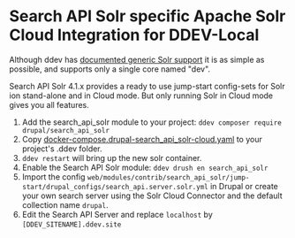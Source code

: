 # Search API Solr specific Apache Solr Cloud Integration for DDEV-Local

Although ddev has [documented generic Solr support](https://ddev.readthedocs.io/en/stable/users/extend/additional-services/#apache-solr) it is as simple as possible, and supports only a single core named "dev".

Search API Solr 4.1.x provides a ready to use jump-start config-sets for Solr ion stand-alone and in Cloud mode.
But only running Solr in Cloud mode gives you all features. 

1. Add the search_api_solr module to your project: `ddev composer require drupal/search_api_solr`
2. Copy [docker-compose.drupal-search_api_solr-cloud.yaml](docker-compose.drupal-search_api_solr-cloud.yaml) to your project's .ddev folder.
3. `ddev restart` will bring up the new solr container.
4. Enable the Search API Solr module: `ddev drush en search_api_solr`
5. Import the config `web/modules/contrib/search_api_solr/jump-start/drupal_configs/search_api.server.solr.yml` in Drupal or create your own search server using the Solr Cloud Connector and the default collection name `drupal`.
6. Edit the Search API Server and replace `localhost` by `[DDEV_SITENAME].ddev.site`
